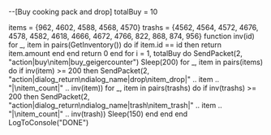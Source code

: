--[Buy cooking pack and drop]
totalBuy = 10





items = {962, 4602, 4588, 4568, 4570}
trashs = {4562, 4564, 4572, 4676, 4578, 4582, 4618, 4666, 4672, 4766, 822, 868, 874, 956}
function inv(id)
    for _, item in pairs(GetInventory()) do
        if item.id == id then
            return item.amount
        end
    end
    return 0
end
for i = 1, totalBuy do
    SendPacket(2, "action|buy\nitem|buy_geigercounter")
    Sleep(200)
    for _, item in pairs(items) do
        if inv(item) >= 200 then
            SendPacket(2, "action|dialog_return\ndialog_name|drop\nitem_drop|" .. item .. "|\nitem_count|" .. inv(item))
            for _, item in pairs(trashs) do
        if inv(trashs) >= 200 then
            SendPacket(2, "action|dialog_return\ndialog_name|trash\nitem_trash|" .. item .. "|\nitem_count|" .. inv(trash))
        Sleep(150)
        end
    end
end
LogToConsole("DONE")

